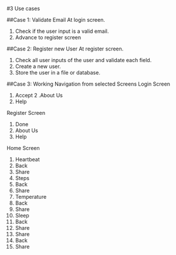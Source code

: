 #3 Use cases

##Case 1: Validate Email
At login screen. 

1. Check if the user input is a valid email.
2. Advance to register screen


##Case 2: Register new User
At register screen.

1. Check all user inputs of the user and validate each field. 
2. Create a new user.
3. Store the user in a file or database.

##Case 3: Working Navigation from selected Screens
Login Screen

1. Accept
2 .About Us
3. Help

Register Screen

1. Done
2. About Us
3. Help

Home Screen

1. Heartbeat
  1. Back
  2. Share
2. Steps
  1. Back
  2. Share
3. Temperature
  1. Back
  2. Share
4. Sleep
  1. Back
  2. Share
5. Share
  1. Back
  2. Share

